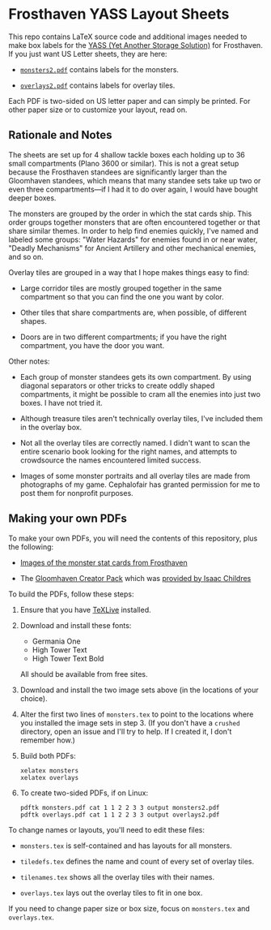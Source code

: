# Frosthaven YASS Layout Sheets

This repo contains LaTeX source code and additional images needed to
make box labels for the [YASS (Yet Another Storage
Solution)](https://boardgamegeek.com/thread/1726878/yss-yet-another-storage-solution)
for Frosthaven.  If you just want US Letter sheets, they are here:

  - [`monsters2.pdf`](monsters2.pdf) contains labels for the monsters.
  
  - [`overlays2.pdf`](overlays2.pdf) contains labels for overlay
    tiles.
    
Each PDF is two-sided on US letter paper and can simply be printed.
For other paper size or to customize your layout, read on.

## Rationale and Notes

The sheets are set up for 4 shallow tackle boxes each holding up to 36 small
compartments (Plano 3600 or similar).  This is not a great setup because the Frosthaven
standees are significantly larger than the Gloomhaven standees, which means that many standee sets take up two or even three compartments—if I had it to do over again, I would have bought deeper boxes.

The monsters are grouped by the order in which the stat cards ship.   This order groups together monsters that are often encountered together or that share similar themes.  In order to help find enemies quickly, I've named and labeled some groups: "Water Hazards" for enemies found in or near water, "Deadly Mechanisms" for Ancient Artillery and other mechanical enemies, and so on.

Overlay tiles are grouped in a way that I hope makes things easy to find:

  - Large corridor tiles are mostly grouped together in the same compartment so that you can find the one you want by color.
  
  - Other tiles that share compartments are, when possible, of different shapes.

  - Doors are in two different compartments; if you have the right compartment, you have the door you want.

Other notes:

  - Each group of monster standees gets its own compartment. By using diagonal separators or other tricks to create oddly shaped compartments, it might be possible to cram all the enemies into just two boxes.  I have not tried it.

  - Although treasure tiles aren't technically overlay tiles, I've included them in the overlay box.
  
  - Not all the overlay tiles are correctly named.  I didn't want to scan the entire scenario book looking for the right names, and attempts to crowdsource the names encountered limited success.
  
  - Images of some monster portraits and all overlay tiles are made from photographs of my game.  Cephalofair has granted permission for me to post them for nonprofit purposes.
  
## Making your own PDFs

To make your own PDFs, you will need the contents of this repository, plus the following:

  - [Images of the monster stat cards from Frosthaven](https://github.com/any2cards/frosthaven/tree/master/images/monster-stat-cards/frosthaven)
  
  - The [Gloomhaven Creator Pack](https://drive.google.com/open?id=1A3Budnzy2L225DvVQY9_9z2HvvXb3Bio) which was [provided by Isaac Childres](https://boardgamegeek.com/thread/1733586/files-creation)
  
To build the PDFs, follow these steps:

 1. Ensure that you have [TeXLive](https://www.tug.org/texlive/) installed.

 2. Download and install these fonts:
 
      - Germania One
      - High Tower Text
      - High Tower Text Bold

    All should be available from free sites.

 3. Download and install the two image sets above (in the locations of your choice).
 
 4. Alter the first two lines of `monsters.tex` to point to the locations where you installed the image sets in step 3.  (If you don't have a `crushed` directory, open an issue and I'll try to help.  If I created it, I don't remember how.)
 
 5. Build both PDFs:
 
        xelatex monsters
        xelatex overlays

 6. To create two-sided PDFs, if on Linux:
 
        pdftk monsters.pdf cat 1 1 2 2 3 3 output monsters2.pdf
        pdftk overlays.pdf cat 1 1 2 2 3 3 output overlays2.pdf

To change names or layouts, you'll need to edit these files:

 - `monsters.tex` is self-contained and has layouts for all monsters.
 
 - `tiledefs.tex` defines the name and count of every set of overlay tiles.
 
 - `tilenames.tex` shows all the overlay tiles with their names.
 
 - `overlays.tex` lays out the overlay tiles to fit in one box.

If you need to change paper size or box size, focus on `monsters.tex` and `overlays.tex`.
